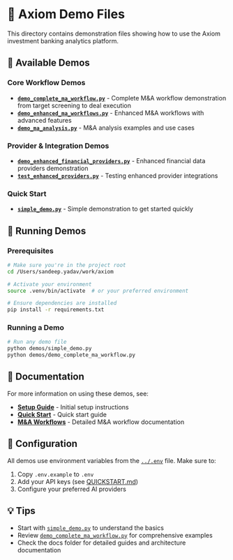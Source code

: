 # 🎯 Axiom Demo Files

This directory contains demonstration files showing how to use the Axiom investment banking analytics platform.

## 📁 Available Demos

### Core Workflow Demos
- **[`demo_complete_ma_workflow.py`](demo_complete_ma_workflow.py)** - Complete M&A workflow demonstration from target screening to deal execution
- **[`demo_enhanced_ma_workflows.py`](demo_enhanced_ma_workflows.py)** - Enhanced M&A workflows with advanced features
- **[`demo_ma_analysis.py`](demo_ma_analysis.py)** - M&A analysis examples and use cases

### Provider & Integration Demos
- **[`demo_enhanced_financial_providers.py`](demo_enhanced_financial_providers.py)** - Enhanced financial data providers demonstration
- **[`test_enhanced_providers.py`](test_enhanced_providers.py)** - Testing enhanced provider integrations

### Quick Start
- **[`simple_demo.py`](simple_demo.py)** - Simple demonstration to get started quickly

## 🚀 Running Demos

### Prerequisites
```bash
# Make sure you're in the project root
cd /Users/sandeep.yadav/work/axiom

# Activate your environment
source .venv/bin/activate  # or your preferred environment

# Ensure dependencies are installed
pip install -r requirements.txt
```

### Running a Demo
```bash
# Run any demo file
python demos/simple_demo.py
python demos/demo_complete_ma_workflow.py
```

## 📖 Documentation

For more information on using these demos, see:
- **[Setup Guide](../docs/SETUP_GUIDE.md)** - Initial setup instructions
- **[Quick Start](../docs/QUICKSTART.md)** - Quick start guide
- **[M&A Workflows](../docs/ma-workflows/)** - Detailed M&A workflow documentation

## 🔧 Configuration

All demos use environment variables from the [`../.env`](../.env) file. Make sure to:
1. Copy `.env.example` to `.env`
2. Add your API keys (see [QUICKSTART.md](../docs/QUICKSTART.md))
3. Configure your preferred AI providers

## 💡 Tips

- Start with [`simple_demo.py`](simple_demo.py) to understand the basics
- Review [`demo_complete_ma_workflow.py`](demo_complete_ma_workflow.py) for comprehensive examples
- Check the docs folder for detailed guides and architecture documentation